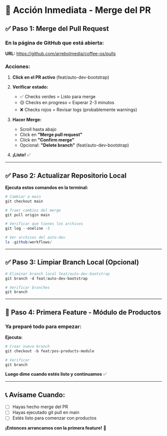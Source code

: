 # 🎯 Acción Inmediata - Merge del PR

## ✅ Paso 1: Merge del Pull Request

### En la página de GitHub que está abierta:

**URL:** https://github.com/arrebolmedia/coffee-os/pulls

### Acciones:

1. **Click en el PR activo** (feat/auto-dev-bootstrap)

2. **Verificar estado:**
   - ✅ Checks verdes = Listo para merge
   - 🟡 Checks en progreso = Esperar 2-3 minutos
   - ❌ Checks rojos = Revisar logs (probablemente warnings)

3. **Hacer Merge:**
   - Scroll hasta abajo
   - Click en **"Merge pull request"**
   - Click en **"Confirm merge"**
   - Opcional: **"Delete branch"** (feat/auto-dev-bootstrap)

4. **¡Listo!** ✅

---

## ✅ Paso 2: Actualizar Repositorio Local

**Ejecuta estos comandos en la terminal:**

```powershell
# Cambiar a main
git checkout main

# Traer cambios del merge
git pull origin main

# Verificar que tienes los archivos
git log --oneline -3

# Ver archivos del auto-dev
ls .github/workflows/
```

---

## ✅ Paso 3: Limpiar Branch Local (Opcional)

```powershell
# Eliminar branch local feat/auto-dev-bootstrap
git branch -d feat/auto-dev-bootstrap

# Verificar branches
git branch
```

---

## 🚀 Paso 4: Primera Feature - Módulo de Productos

### Ya preparé todo para empezar:

**Ejecuta:**
```powershell
# Crear nuevo branch
git checkout -b feat/pos-products-module

# Verificar
git branch
```

**Luego dime cuando estés listo y continuamos** ✅

---

## 📞 Avísame Cuando:

- [ ] Hayas hecho merge del PR
- [ ] Hayas ejecutado git pull en main
- [ ] Estés listo para comenzar con productos

**¡Entonces arrancamos con la primera feature!** 🚀

